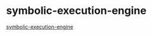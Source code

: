 # symbolic-execution-engine

[symbolic-execution-engine](https://github.com/cksystemsteaching/selfie)
